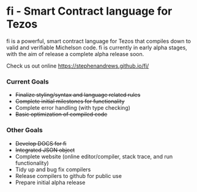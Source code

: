 # fi - Smart Contract language for Tezos

fi is a powerful, smart contract language for Tezos that compiles down to valid and verifiable Michelson code. fi is currently in early alpha stages, with the aim of release a complete alpha release soon.

Check us out online https://stephenandrews.github.io/fi/

### Current Goals
* ~~Finalize styling/syntax and language related rules~~
* ~~Complete initial milestones for functionality~~
* Complete error handling (with type checking)
* ~~Basic optimization of compiled code~~

### Other Goals
* ~~Develop DOCS for fi~~
* ~~Integrated JSON object~~
* Complete website (online editor/compiler, stack trace, and run functionality)
* Tidy up and bug fix compilers
* Release compilers to github for public use
* Prepare initial alpha release
